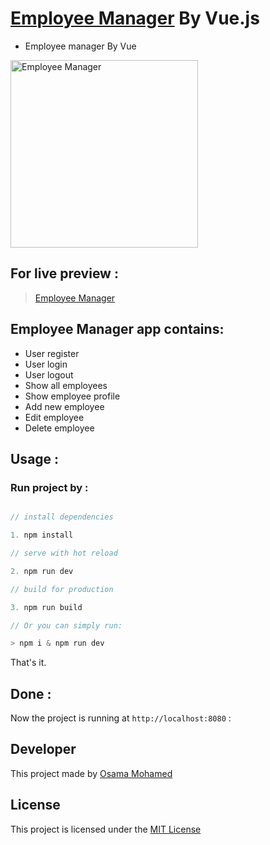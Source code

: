# [Employee Manager](https://osamamohamed1234.github.io/employee_manager_vue) By Vue.js
* Employee manager By Vue

[<img src="https://vuejs.org/images/logo.png" width="300" title="Employee Manager" >](https://github.com/OSAMAMOHAMED1234)


## For live preview :
> [Employee Manager](https://osamamohamed1234.github.io/employee_manager_vue)


## Employee Manager app contains:
* User register 
* User login
* User logout 
* Show all employees
* Show employee profile
* Add new employee
* Edit employee
* Delete employee


## Usage :
### Run project by :

``` vue.js

// install dependencies

1. npm install

// serve with hot reload

2. npm run dev

// build for production

3. npm run build

// Or you can simply run:

> npm i & npm run dev

```

That's it.

## Done :

Now the project is running at `http://localhost:8080` :


## Developer
This project made by [Osama Mohamed](https://www.facebook.com/osama.mohamed.ms)

## License
This project is licensed under the [MIT License](https://opensource.org/licenses/MIT)
